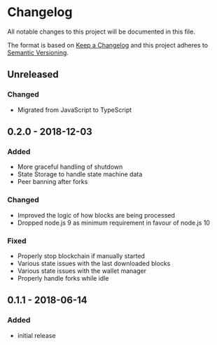 # Changelog

All notable changes to this project will be documented in this file.

The format is based on [Keep a Changelog](http://keepachangelog.com/en/1.0.0/)
and this project adheres to [Semantic Versioning](http://semver.org/spec/v2.0.0.html).

## Unreleased

### Changed

-   Migrated from JavaScript to TypeScript

## 0.2.0 - 2018-12-03

### Added

-   More graceful handling of shutdown
-   State Storage to handle state machine data
-   Peer banning after forks

### Changed

-   Improved the logic of how blocks are being processed
-   Dropped node.js 9 as minimum requirement in favour of node.js 10

### Fixed

-   Properly stop blockchain if manually started
-   Various state issues with the last downloaded blocks
-   Various state issues with the wallet manager
-   Properly handle forks while idle

## 0.1.1 - 2018-06-14

### Added

-   initial release
